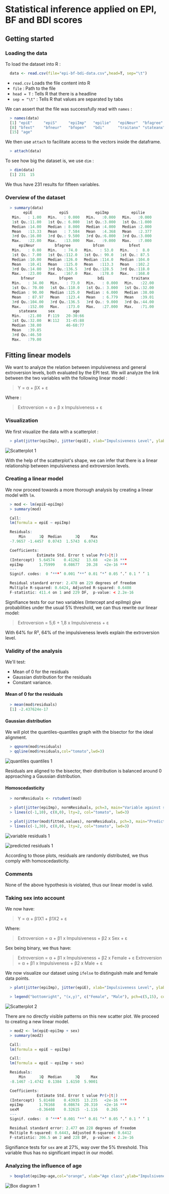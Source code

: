 # Statistical inference applied on EPI, BF and BDI scores

## Getting started

### Loading the data

To load the dataset into R :

```r
  data <- read.csv(file="epi-bf-bdi-data.csv",head=T, sep="\t")
```

- `read.csv` Loads the file content into R
- `file` : Path to the file
- `head = T` : Tells R that there is a headline
- `sep = "\t"` : Tells R that values are separated by tabs

We can assert that the file was successfully read with `names` :

```r
  > names(data)
  [1] "epiE"     "epiS"     "epiImp"   "epilie"   "epiNeur"  "bfagree"  "bfcon"
  [8] "bfext"    "bfneur"   "bfopen"   "bdi"      "traitanx" "stateanx" "sex"
  [15] "age"
```

We then use `attach` to facilitate access to the vectors inside the dataframe.

```r
  > attach(data)
```

To see how big the dataset is, we use `dim` :

```r
  > dim(data)
  [1] 231  15
```

We thus have 231 results for fifteen variables.

### Overview of the dataset

```r
  > summary(data)
        epiE            epiS            epiImp          epilie     
   Min.   : 1.00   Min.   : 0.000   Min.   :0.000   Min.   :0.000  
   1st Qu.:11.00   1st Qu.: 6.000   1st Qu.:3.000   1st Qu.:1.000  
   Median :14.00   Median : 8.000   Median :4.000   Median :2.000  
   Mean   :13.33   Mean   : 7.584   Mean   :4.368   Mean   :2.377  
   3rd Qu.:16.00   3rd Qu.: 9.500   3rd Qu.:6.000   3rd Qu.:3.000  
   Max.   :22.00   Max.   :13.000   Max.   :9.000   Max.   :7.000  
      epiNeur         bfagree          bfcon           bfext      
   Min.   : 0.00   Min.   : 74.0   Min.   : 53.0   Min.   :  8.0  
   1st Qu.: 7.00   1st Qu.:112.0   1st Qu.: 99.0   1st Qu.: 87.5  
   Median :10.00   Median :126.0   Median :114.0   Median :104.0  
   Mean   :10.41   Mean   :125.0   Mean   :113.3   Mean   :102.2  
   3rd Qu.:14.00   3rd Qu.:136.5   3rd Qu.:128.5   3rd Qu.:118.0  
   Max.   :23.00   Max.   :167.0   Max.   :178.0   Max.   :168.0  
       bfneur           bfopen           bdi            traitanx    
   Min.   : 34.00   Min.   : 73.0   Min.   : 0.000   Min.   :22.00  
   1st Qu.: 70.00   1st Qu.:110.0   1st Qu.: 3.000   1st Qu.:32.00  
   Median : 90.00   Median :125.0   Median : 6.000   Median :38.00  
   Mean   : 87.97   Mean   :123.4   Mean   : 6.779   Mean   :39.01  
   3rd Qu.:104.00   3rd Qu.:136.5   3rd Qu.: 9.000   3rd Qu.:44.00  
   Max.   :152.00   Max.   :173.0   Max.   :27.000   Max.   :71.00  
      stateanx     sex        age    
   Min.   :21.00   F:119   20-30:66  
   1st Qu.:32.00   H:112   31-45:88  
   Median :38.00           46-60:77  
   Mean   :39.85                     
   3rd Qu.:46.50                     
   Max.   :79.00 
```

## Fitting linear models

We want to analyze the relation between impulsiveness and general extroversion levels, both evaluated by the EPI test. We will analyze the link between the two variables with the following linear model :

> Y = α + βX + ε

Where :

> Extroversion = α + β x Impulsiveness + ε

### Visualization

We first visualize the data with a scatterplot :

```r
  > plot(jitter(epiImp), jitter(epiE), xlab="Impulsiveness Level", ylab="General Extroversion Level", pch=3)
```

![Scatterplot 1](scatterplot-1.png)

With the help of the scatterplot's shape, we can infer that there is a linear relationship between impulsiveness and extroversion levels.

### Creating a linear model

We now proceed towards a more thorough analysis by creating a linear model with `lm`.

```r
  > mod <- lm(epiE~epiImp)
  > summary(mod)

  Call:
  lm(formula = epiE ~ epiImp)

  Residuals:
      Min      1Q  Median      3Q     Max 
  -7.9657 -1.4457  0.0743  1.5743  6.0743 

  Coefficients:
              Estimate Std. Error t value Pr(>|t|)    
  (Intercept)  5.64574    0.41262   13.68   <2e-16 ***
  epiImp       1.75999    0.08677   20.28   <2e-16 ***
  ---
  Signif. codes:  0 ‘***’ 0.001 ‘**’ 0.01 ‘*’ 0.05 ‘.’ 0.1 ‘ ’ 1 

  Residual standard error: 2.478 on 229 degrees of freedom
  Multiple R-squared: 0.6424, Adjusted R-squared: 0.6408 
  F-statistic: 411.4 on 1 and 229 DF,  p-value: < 2.2e-16 
```

Signifiance tests for our two variables (Intercept and epiImp) give probabilities under the usual 5% threshold, we can thus rewrite our linear model:

> Extroversion = 5,6 + 1,8 x Impulsiveness + ε

With 64% for R², 64% of the impulsiveness levels explain the extroversion level.

### Validity of the analysis

We'll test:

- Mean of 0 for the residuals
- Gaussian distribution for the residuals
- Constant variance.

#### Mean of 0 for the residuals

```r
  > mean(mod$residuals)
  [1] -2.437624e-17
```

####  Gaussian distribution

We will plot the quantiles-quantiles graph with the bisector for the ideal alignment.

```r
  > qqnorm(mod$residuals)
  > qqline(mod$residuals,col="tomato",lwd=3)
```

![quantiles quantiles 1](quantiles-quantiles-1.png)

Residuals are aligned to the bisector, their distribution is balanced around 0 approaching a Gaussian distribution.


#### Homoscedasticity

```r
  > normResiduals <- rstudent(mod)

  > plot(jitter(epiImp), normResiduals, pch=3, main="Variable against studentized residuals", xlab="Impulsiveness level", ylab="Residuals")  
  > lines(c(-1,10), c(0,0), lty=2, col="tomato", lwd=3)  

  > plot(jitter(mod$fitted.values), normResiduals, pch=3, main="Predicted values against studentized residuals", xlab="Predicted values", ylab="Residuals")  
  > lines(c(-1,30), c(0,0), lty=2, col="tomato", lwd=3)  
```

![variable residuals 1](variable-residuals-1.png)

![predicted residuals 1](predicted-residuals-1.png)

According to those plots, residuals are randomly distributed, we thus comply with homoscedasticity.

### Comments

None of the above hypothesis is violated, thus our linear model is valid.

### Taking sex into account

We now have:

> Y = α + β1X1 + β1X2 + ε

Where:

> Extroversion = α + β1 x Impulsiveness + β2 x Sex + ε

Sex being binary, we thus have:

> Extroversion = α + β1 x Impulsiveness + β2 x Female + ε
> Extroversion = α + β1 x Impulsiveness + β2 x Male + ε

We now visualize our dataset using `ifelse` to distinguish male and female data points.

```r
  > plot(jitter(epiImp), jitter(epiE), xlab="Impulsiveness Level", ylab="General Extroversion Level", , pch=ifelse(sex=="F",5,15), col=ifelse(sex=="F","red", "blue"))

  > legend("bottomright", "(x,y)", c("Female", "Male"), pch=c(5,15), col=c("red", "blue"))
```

![Scatterplot 2](scatterplot-2.png)

There are no directly visible patterns on this new scatter plot. We proceed to creating a new linear model.

```r
  > mod2 <- lm(epiE~epiImp + sex)
  > summary(mod2)

  Call:
  lm(formula = epiE ~ epiImp)

  Call:
  lm(formula = epiE ~ epiImp + sex)

  Residuals:
      Min      1Q  Median      3Q     Max 
  -8.1467 -1.4742  0.1384  1.6150  5.9001 

  Coefficients:
              Estimate Std. Error t value Pr(>|t|)    
  (Intercept)  5.81488    0.43935  13.235   <2e-16 ***
  epiImp       1.76168    0.08674  20.310   <2e-16 ***
  sexM        -0.36408    0.32615  -1.116    0.265    
  ---
  Signif. codes:  0 ‘***’ 0.001 ‘**’ 0.01 ‘*’ 0.05 ‘.’ 0.1 ‘ ’ 1 

  Residual standard error: 2.477 on 228 degrees of freedom
  Multiple R-squared: 0.6443, Adjusted R-squared: 0.6412 
  F-statistic: 206.5 on 2 and 228 DF,  p-value: < 2.2e-16 
```

Signifiance tests for `sex` are at 27%, way over the 5% threshold. This variable thus has no significant impact in our model.

### Analyzing the influence of age

```r
  > boxplot(epiImp~age,col="orange", xlab="Age class",ylab="Impulsiveness score")
```

![Box diagram 1](box-diagram-1.png)
